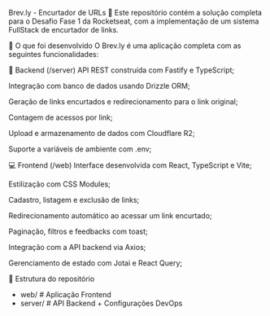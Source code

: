 Brev.ly - Encurtador de URLs 🔗
Este repositório contém a solução completa para o Desafio Fase 1 da Rocketseat, com a implementação de um sistema FullStack de encurtador de links.

📌 O que foi desenvolvido
O Brev.ly é uma aplicação completa com as seguintes funcionalidades:

🔧 Backend (/server)
API REST construída com Fastify e TypeScript;

Integração com banco de dados usando Drizzle ORM;

Geração de links encurtados e redirecionamento para o link original;

Contagem de acessos por link;

Upload e armazenamento de dados com Cloudflare R2;

Suporte a variáveis de ambiente com .env;

💻 Frontend (/web)
Interface desenvolvida com React, TypeScript e Vite;

Estilização com CSS Modules;

Cadastro, listagem e exclusão de links;

Redirecionamento automático ao acessar um link encurtado;

Paginação, filtros e feedbacks com toast;

Integração com a API backend via Axios;

Gerenciamento de estado com Jotai e React Query;

📁 Estrutura do repositório

- web/      # Aplicação Frontend
- server/   # API Backend + Configurações DevOps
